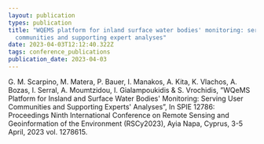 ```yaml
---
layout: publication
types: publication
title: "WQEMS platform for inland surface water bodies' monitoring: serving user
  communities and supporting expert analyses"
date: 2023-04-03T12:12:40.322Z
tags: conference_publications
publication_date: 2023-04-03
---
```

G. M. Scarpino, M. Matera, P. Bauer, I. Manakos, A. Kita, K. Vlachos, A. Bozas, I. Serral, A. Moumtzidou, I. Gialampoukidis & S. Vrochidis, ”WQeMS Platform for Insland and Surface Water Bodies' Monitoring: Serving User Communities and Supporting Experts' Analyses”, In SPIE 12786: Proceedings Ninth International Conference on Remote Sensing and Geoinformation of the Environment (RSCy2023), Ayia Napa, Cyprus, 3-5 April, 2023  vol. 1278615.